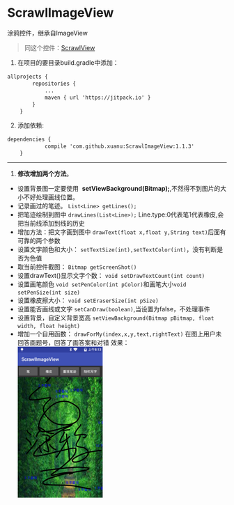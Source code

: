 # ScrawlImageView
涂鸦控件，继承自ImageView
> 同这个控件：[ScrawlView](https://github.com/xuanu/ScrawlView)   
  
1. 在项目的要目录build.gradle中添加：    
  
```
allprojects {
		repositories {
			...
			maven { url 'https://jitpack.io' }
		}
	}
```    

2. 添加依赖:  
   
```
dependencies {
	        compile 'com.github.xuanu:ScrawlImageView:1.1.3'
	}
```  

***  

1. **修改增加两个方法**。  
- 设置背景图一定要使用  **setViewBackground(Bitmap);**,不然得不到图片的大小不好处理画线位置。    
- 记录画过的笔迹。  `List<Line> getLines();`    
- 把笔迹绘制到图中  `drawLines(List<Line>);`  Line.type:0代表笔1代表橡皮,会把当前线添加到线的历史
- 增加方法：把文字画到图中 `drawText(float x,float y,String text)`后面有可靠的两个参数
- 设置文字颜色和大小： `setTextSize(int),setTextColor(int)`，没有判断是否为色值    
- 取当前控件截图： `Bitmap getScreenShot()`    
- 设置drawText()显示文字个数： `void setDrawTextCount(int count)`    
- 设置画笔颜色 `void setPenColor(int pColor)`和画笔大小` void setPenSize(int size) `    
- 设置橡皮擦大小： `void setEraserSize(int pSize)`
- 设置能否画线或文字 `setCanDraw(boolean)`,当设置为false，不处理事件
- 设置背景，自定义背景宽高 `setViewBackground(Bitmap pBitmap, float width, float height)`
- 增加一个自用函数： `drawForMy(index,x,y,text,rightText)`  在图上用户未回答画题号，回答了画答案和对错
效果：  
![image](https://github.com/xuanu/ScrawlImageView/raw/master/screenshots/device-2016-12-07-161347.png)  

